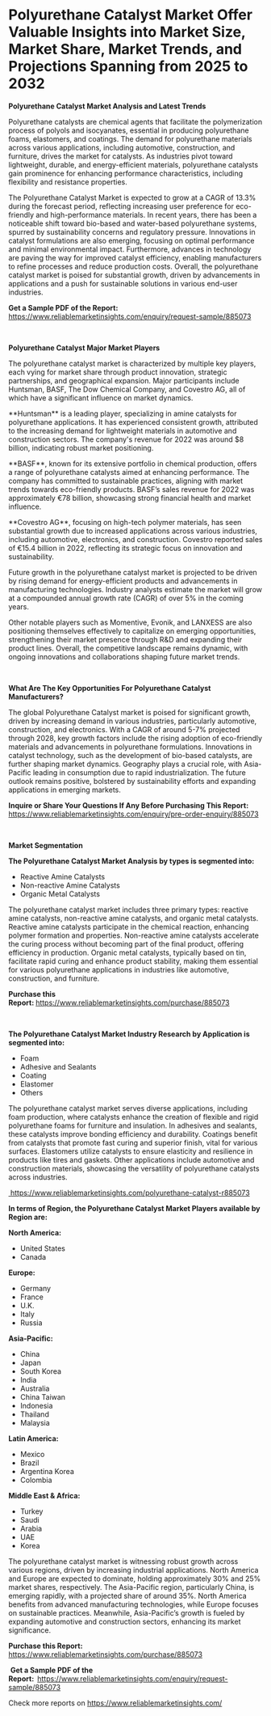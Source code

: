 <p><h1>Polyurethane Catalyst Market Offer Valuable Insights into Market Size, Market Share, Market Trends, and Projections Spanning from 2025 to 2032</h1></p><p><strong>Polyurethane Catalyst Market Analysis and Latest Trends</strong></p>
<p><p>Polyurethane catalysts are chemical agents that facilitate the polymerization process of polyols and isocyanates, essential in producing polyurethane foams, elastomers, and coatings. The demand for polyurethane materials across various applications, including automotive, construction, and furniture, drives the market for catalysts. As industries pivot toward lightweight, durable, and energy-efficient materials, polyurethane catalysts gain prominence for enhancing performance characteristics, including flexibility and resistance properties.</p><p>The Polyurethane Catalyst Market is expected to grow at a CAGR of 13.3% during the forecast period, reflecting increasing user preference for eco-friendly and high-performance materials. In recent years, there has been a noticeable shift toward bio-based and water-based polyurethane systems, spurred by sustainability concerns and regulatory pressure. Innovations in catalyst formulations are also emerging, focusing on optimal performance and minimal environmental impact. Furthermore, advances in technology are paving the way for improved catalyst efficiency, enabling manufacturers to refine processes and reduce production costs. Overall, the polyurethane catalyst market is poised for substantial growth, driven by advancements in applications and a push for sustainable solutions in various end-user industries.</p></p>
<p><strong>Get a Sample PDF of the Report:&nbsp;</strong> <a href="https://www.reliablemarketinsights.com/enquiry/request-sample/885073?utm_campaign=3560&utm_medium=2&utm_source=Github&utm_content=ia&utm_term=02042025&utm_id=polyurethane-catalyst">https://www.reliablemarketinsights.com/enquiry/request-sample/885073</a></p>
<p>&nbsp;</p>
<p><strong>Polyurethane Catalyst Major Market Players</strong></p>
<p><p>The polyurethane catalyst market is characterized by multiple key players, each vying for market share through product innovation, strategic partnerships, and geographical expansion. Major participants include Huntsman, BASF, The Dow Chemical Company, and Covestro AG, all of which have a significant influence on market dynamics.</p><p>**Huntsman** is a leading player, specializing in amine catalysts for polyurethane applications. It has experienced consistent growth, attributed to the increasing demand for lightweight materials in automotive and construction sectors. The company's revenue for 2022 was around $8 billion, indicating robust market positioning.</p><p>**BASF**, known for its extensive portfolio in chemical production, offers a range of polyurethane catalysts aimed at enhancing performance. The company has committed to sustainable practices, aligning with market trends towards eco-friendly products. BASF’s sales revenue for 2022 was approximately €78 billion, showcasing strong financial health and market influence.</p><p>**Covestro AG**, focusing on high-tech polymer materials, has seen substantial growth due to increased applications across various industries, including automotive, electronics, and construction. Covestro reported sales of €15.4 billion in 2022, reflecting its strategic focus on innovation and sustainability.</p><p>Future growth in the polyurethane catalyst market is projected to be driven by rising demand for energy-efficient products and advancements in manufacturing technologies. Industry analysts estimate the market will grow at a compounded annual growth rate (CAGR) of over 5% in the coming years. </p><p>Other notable players such as Momentive, Evonik, and LANXESS are also positioning themselves effectively to capitalize on emerging opportunities, strengthening their market presence through R&D and expanding their product lines. Overall, the competitive landscape remains dynamic, with ongoing innovations and collaborations shaping future market trends.</p></p>
<p>&nbsp;</p>
<p><strong>What Are The Key Opportunities For Polyurethane Catalyst Manufacturers?</strong></p>
<p><p>The global Polyurethane Catalyst market is poised for significant growth, driven by increasing demand in various industries, particularly automotive, construction, and electronics. With a CAGR of around 5-7% projected through 2028, key growth factors include the rising adoption of eco-friendly materials and advancements in polyurethane formulations. Innovations in catalyst technology, such as the development of bio-based catalysts, are further shaping market dynamics. Geography plays a crucial role, with Asia-Pacific leading in consumption due to rapid industrialization. The future outlook remains positive, bolstered by sustainability efforts and expanding applications in emerging markets.</p></p>
<p><strong>Inquire or Share Your Questions If Any Before Purchasing This Report:</strong> <a href="https://www.reliablemarketinsights.com/enquiry/pre-order-enquiry/885073?utm_campaign=3560&utm_medium=2&utm_source=Github&utm_content=ia&utm_term=02042025&utm_id=polyurethane-catalyst">https://www.reliablemarketinsights.com/enquiry/pre-order-enquiry/885073</a></p>
<p>&nbsp;</p>
<p><strong>Market Segmentation</strong></p>
<p><strong>The Polyurethane Catalyst Market Analysis by types is segmented into:</strong></p>
<p><ul><li>Reactive Amine Catalysts</li><li>Non-reactive Amine Catalysts</li><li>Organic Metal Catalysts</li></ul></p>
<p><p>The polyurethane catalyst market includes three primary types: reactive amine catalysts, non-reactive amine catalysts, and organic metal catalysts. Reactive amine catalysts participate in the chemical reaction, enhancing polymer formation and properties. Non-reactive amine catalysts accelerate the curing process without becoming part of the final product, offering efficiency in production. Organic metal catalysts, typically based on tin, facilitate rapid curing and enhance product stability, making them essential for various polyurethane applications in industries like automotive, construction, and furniture.</p></p>
<p><strong>Purchase this Report:&nbsp;</strong><a href="https://www.reliablemarketinsights.com/purchase/885073?utm_campaign=3560&utm_medium=2&utm_source=Github&utm_content=ia&utm_term=02042025&utm_id=polyurethane-catalyst">https://www.reliablemarketinsights.com/purchase/885073</a></p>
<p>&nbsp;</p>
<p><strong>The Polyurethane Catalyst Market Industry Research by Application is segmented into:</strong></p>
<p><ul><li>Foam</li><li>Adhesive and Sealants</li><li>Coating</li><li>Elastomer</li><li>Others</li></ul></p>
<p><p>The polyurethane catalyst market serves diverse applications, including foam production, where catalysts enhance the creation of flexible and rigid polyurethane foams for furniture and insulation. In adhesives and sealants, these catalysts improve bonding efficiency and durability. Coatings benefit from catalysts that promote fast curing and superior finish, vital for various surfaces. Elastomers utilize catalysts to ensure elasticity and resilience in products like tires and gaskets. Other applications include automotive and construction materials, showcasing the versatility of polyurethane catalysts across industries.</p></p>
<p><a href="https://www.reliablemarketinsights.com/polyurethane-catalyst-r885073?utm_campaign=3560&utm_medium=2&utm_source=Github&utm_content=ia&utm_term=02042025&utm_id=polyurethane-catalyst">&nbsp;https://www.reliablemarketinsights.com/polyurethane-catalyst-r885073</a></p>
<p><strong>In terms of Region, the Polyurethane Catalyst Market Players available by Region are:</strong></p>
<p>
    <p> <strong> North America: </strong>
        <ul>
            <li>United States</li>
            <li>Canada</li>
        </ul>
        </p> 
    <p> <strong> Europe: </strong>
        <ul>
            <li>Germany</li>
            <li>France</li>
            <li>U.K.</li>
            <li>Italy</li>
            <li>Russia</li>
        </ul>
        </p> 
    <p> <strong> Asia-Pacific: </strong>
        <ul>
            <li>China</li>
            <li>Japan</li>
            <li>South Korea</li>
            <li>India</li>
            <li>Australia</li>
            <li>China Taiwan</li>
            <li>Indonesia</li>
            <li>Thailand</li>
            <li>Malaysia</li>
        </ul>
        </p> 
    <p> <strong> Latin America: </strong>
        <ul>
            <li>Mexico</li>
            <li>Brazil</li>
            <li>Argentina Korea</li>
            <li>Colombia</li>
        </ul>
        </p> 
    <p> <strong> Middle East & Africa: </strong>
        <ul>
            <li>Turkey</li>
            <li>Saudi</li>
            <li>Arabia</li>
            <li>UAE</li>
            <li>Korea</li>
        </ul>
    </p>
    </p>
<p><p>The polyurethane catalyst market is witnessing robust growth across various regions, driven by increasing industrial applications. North America and Europe are expected to dominate, holding approximately 30% and 25% market shares, respectively. The Asia-Pacific region, particularly China, is emerging rapidly, with a projected share of around 35%. North America benefits from advanced manufacturing technologies, while Europe focuses on sustainable practices. Meanwhile, Asia-Pacific’s growth is fueled by expanding automotive and construction sectors, enhancing its market significance.</p></p>
<p><strong>Purchase this Report: </strong><a href="https://www.reliablemarketinsights.com/purchase/885073?utm_campaign=3560&utm_medium=2&utm_source=Github&utm_content=ia&utm_term=02042025&utm_id=polyurethane-catalyst">https://www.reliablemarketinsights.com/purchase/885073</a></p>
<p>&nbsp;<strong>Get a Sample PDF of the Report:&nbsp;&nbsp;</strong><a href="https://www.reliablemarketinsights.com/enquiry/request-sample/885073?utm_campaign=3560&utm_medium=2&utm_source=Github&utm_content=ia&utm_term=02042025&utm_id=polyurethane-catalyst">https://www.reliablemarketinsights.com/enquiry/request-sample/885073</a></p>
<p><strong></strong></p>
<p>Check more reports on <a href="https://www.reliablemarketinsights.com/?utm_campaign=3560&utm_medium=2&utm_source=Github&utm_content=ia&utm_term=02042025&utm_id=polyurethane-catalyst">https://www.reliablemarketinsights.com/</a></p>